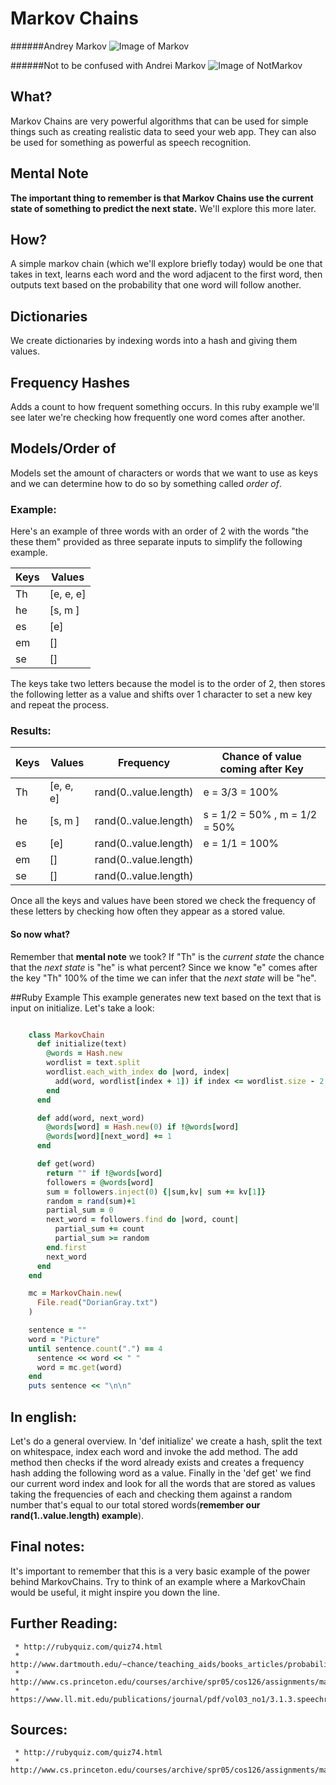 # Markov Chains

######Andrey Markov
![Image of Markov](http://www.satoconor.com/Portals/2/N89Markov.jpg)

######Not to be confused with Andrei Markov
![Image of NotMarkov](http://ourhistory.canadiens.com/media/c237ea057f818172/small/Markov_Andrei_1.jpg)



## What?
   Markov Chains are very powerful algorithms that can be used for simple things such as creating realistic data to seed your web app. They can also be used for something as powerful as speech recognition. 

## Mental Note
  **The important thing to remember is that Markov Chains use the current state of something to predict the next state.** We'll explore this more later.

## How?
   A simple markov chain (which we'll explore briefly today) would be one that takes in text, learns each word and the word adjacent to the first word, then outputs text based on the probability that one word will follow another.

## Dictionaries

   We create dictionaries by indexing words into a hash and giving them values.

## Frequency Hashes
   Adds a count to how frequent something occurs. In this ruby example we'll see later we're checking how frequently one word comes after another. 

## Models/Order of
   Models set the amount of characters or words that we want to use as keys and we can determine how to do so by something called *order of*. 

### Example:
   Here's an example of three words with an order of 2 with the words "the these them" provided as three separate inputs to simplify the following example.
   
|     Keys      |    Values     |   
| ------------- | ------------- | 
|      Th       | [e, e, e]     |
|      he       | [s, m ]       |
|      es       | [e]           | 
|      em       | []            |
|      se       | []            |

  The keys take two letters because the model is to the order of 2, then stores the following letter as a value and shifts over 1 character to set a new key and repeat the process.


### Results:

|     Keys      |    Values     |   Frequency          | Chance of value coming after Key | 
| ------------- | ------------- | -------------------  | -------------------------------- | 
|      Th       | [e, e, e]     | rand(0..value.length)|  e = 3/3 = 100%                  |   
|      he       | [s, m ]       | rand(0..value.length)|  s = 1/2 = 50% , m = 1/2 = 50%   |   
|      es       | [e]           | rand(0..value.length)|  e = 1/1 = 100%                  |
|      em       | []            | rand(0..value.length)|                                  | 
|      se       | []            | rand(0..value.length)|                                  |


   Once all the keys and values have been stored we check the frequency of these letters by checking how often they appear as a stored value. 

#### So now what?
   Remember that **mental note** we took? If "Th" is the *current state* the chance that the *next state* is "he" is what percent? Since we know "e" comes after the key "Th" 100% of the time we can infer that the *next state* will be "he".


 
##Ruby Example
   This example generates new text based on the text that is input on initialize. Let's take a look:
```ruby

    class MarkovChain
      def initialize(text)
        @words = Hash.new
        wordlist = text.split
        wordlist.each_with_index do |word, index|
          add(word, wordlist[index + 1]) if index <= wordlist.size - 2
        end
      end

      def add(word, next_word)
        @words[word] = Hash.new(0) if !@words[word]
        @words[word][next_word] += 1
      end

      def get(word)
        return "" if !@words[word]
        followers = @words[word]
        sum = followers.inject(0) {|sum,kv| sum += kv[1]}
        random = rand(sum)+1
        partial_sum = 0
        next_word = followers.find do |word, count|
          partial_sum += count
          partial_sum >= random
        end.first
        next_word
      end
    end

    mc = MarkovChain.new(
      File.read("DorianGray.txt")
    )

    sentence = ""
    word = "Picture"
    until sentence.count(".") == 4
      sentence << word << " "
      word = mc.get(word)
    end
    puts sentence << "\n\n"
```
## In english:
   Let's do a general overview. In 'def initialize' we create a hash, split the text on whitespace, index each word and invoke the add method. The add method then checks if the word already exists and creates a frequency hash adding the following word as a value. Finally in the 'def get' we find our current word index and look for all the words that are stored as values taking the frequencies of each and checking them against a random number that's equal to our total stored words(**remember our rand(1..value.length) example**).

## Final notes:
   It's important to remember that this is a very basic example of the power behind MarkovChains. Try to think of an example where a MarkovChain would be useful, it might inspire you down the line.

## Further Reading:
     * http://rubyquiz.com/quiz74.html    
     * http://www.dartmouth.edu/~chance/teaching_aids/books_articles/probability_book/Chapter11.pdf
     * http://www.cs.princeton.edu/courses/archive/spr05/cos126/assignments/markov.html
     * https://www.ll.mit.edu/publications/journal/pdf/vol03_no1/3.1.3.speechrecognition.pdf

## Sources:

     * http://rubyquiz.com/quiz74.html
     * http://www.cs.princeton.edu/courses/archive/spr05/cos126/assignments/markov.html